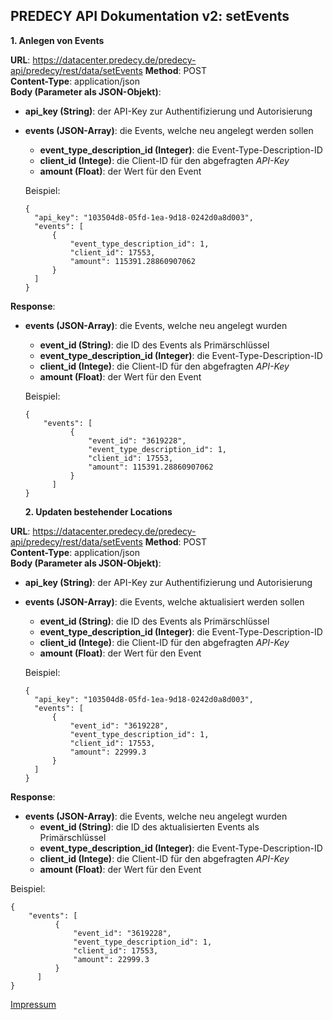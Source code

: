 ## PREDECY API Dokumentation v2: setEvents

__1. Anlegen von Events__

__URL__: https://datacenter.predecy.de/predecy-api/predecy/rest/data/setEvents
__Method__: POST  
__Content-Type__: application/json  
__Body (Parameter als JSON-Objekt)__:
* __api_key (String)__: der API-Key zur Authentifizierung und Autorisierung
* __events (JSON-Array)__: die Events, welche neu angelegt werden sollen
    * __event_type_description_id (Integer)__: die Event-Type-Description-ID
    * __client_id (Intege)__: die Client-ID für den abgefragten _API-Key_
    * __amount (Float)__: der Wert für den Event

  Beispiel:  
  ```
  {
    "api_key": "103504d8-05fd-1ea-9d18-0242d0a8d003",  
    "events": [
        {
            "event_type_description_id": 1,
            "client_id": 17553,
            "amount": 115391.28860907062
        }
    ]
  }
  ```
  
__Response__:
* __events (JSON-Array)__: die Events, welche neu angelegt wurden
    * __event_id (String)__: die ID des Events als Primärschlüssel
    * __event_type_description_id (Integer)__: die Event-Type-Description-ID
    * __client_id (Intege)__: die Client-ID für den abgefragten _API-Key_
    * __amount (Float)__: der Wert für den Event
  
  Beispiel: 
  ```
  {
      "events": [
            {
                "event_id": "3619228",
                "event_type_description_id": 1,
                "client_id": 17553,
                "amount": 115391.28860907062
            }
        ]
  }
  ```

  __2. Updaten bestehender Locations__

__URL__: https://datacenter.predecy.de/predecy-api/predecy/rest/data/setEvents
__Method__: POST  
__Content-Type__: application/json  
__Body (Parameter als JSON-Objekt)__:
* __api_key (String)__: der API-Key zur Authentifizierung und Autorisierung
* __events (JSON-Array)__: die Events, welche aktualisiert werden sollen
    * __event_id (String)__: die ID des Events als Primärschlüssel
    * __event_type_description_id (Integer)__: die Event-Type-Description-ID
    * __client_id (Intege)__: die Client-ID für den abgefragten _API-Key_
    * __amount (Float)__: der Wert für den Event

  Beispiel:  
  ```
  {
    "api_key": "103504d8-05fd-1ea-9d18-0242d0a8d003",  
    "events": [
        {
            "event_id": "3619228",
            "event_type_description_id": 1,
            "client_id": 17553,
            "amount": 22999.3
        }
    ]
  }
  ```
  
__Response__:
 * __events (JSON-Array)__: die Events, welche neu angelegt wurden
    * __event_id (String)__: die ID des aktualisierten Events als Primärschlüssel
    * __event_type_description_id (Integer)__: die Event-Type-Description-ID
    * __client_id (Intege)__: die Client-ID für den abgefragten _API-Key_
    * __amount (Float)__: der Wert für den Event
  
  Beispiel: 
  ```
  {
      "events": [
            {
                "event_id": "3619228",
                "event_type_description_id": 1,
                "client_id": 17553,
                "amount": 22999.3
            }
        ]
  }
  ```
  
  [Impressum](https://www.spicetech.de/#Impressum)
  
